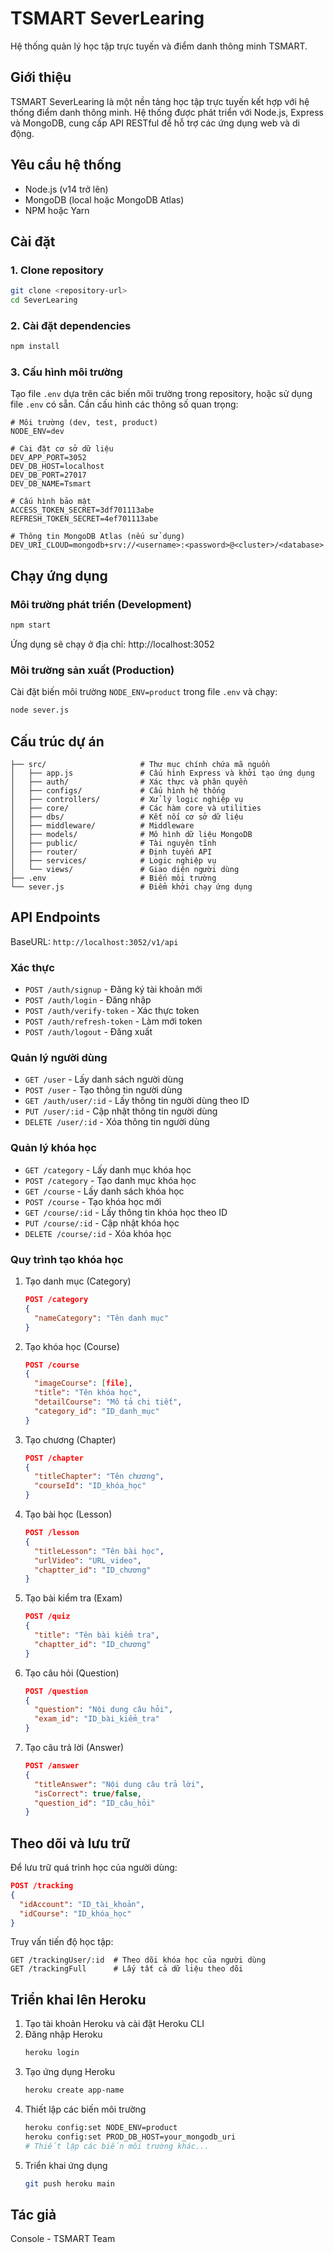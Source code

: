 # TSMART SeverLearing

Hệ thống quản lý học tập trực tuyến và điểm danh thông minh TSMART.

## Giới thiệu

TSMART SeverLearing là một nền tảng học tập trực tuyến kết hợp với hệ thống điểm danh thông minh. Hệ thống được phát triển với Node.js, Express và MongoDB, cung cấp API RESTful để hỗ trợ các ứng dụng web và di động.

## Yêu cầu hệ thống

- Node.js (v14 trở lên)
- MongoDB (local hoặc MongoDB Atlas)
- NPM hoặc Yarn

## Cài đặt

### 1. Clone repository

```bash
git clone <repository-url>
cd SeverLearing
```

### 2. Cài đặt dependencies

```bash
npm install
```

### 3. Cấu hình môi trường

Tạo file `.env` dựa trên các biến môi trường trong repository, hoặc sử dụng file `.env` có sẵn. Cần cấu hình các thông số quan trọng:

```
# Môi trường (dev, test, product)
NODE_ENV=dev

# Cài đặt cơ sở dữ liệu
DEV_APP_PORT=3052
DEV_DB_HOST=localhost
DEV_DB_PORT=27017
DEV_DB_NAME=Tsmart

# Cấu hình bảo mật
ACCESS_TOKEN_SECRET=3df701113abe
REFRESH_TOKEN_SECRET=4ef701113abe

# Thông tin MongoDB Atlas (nếu sử dụng)
DEV_URI_CLOUD=mongodb+srv://<username>:<password>@<cluster>/<database>
```

## Chạy ứng dụng

### Môi trường phát triển (Development)

```bash
npm start
```

Ứng dụng sẽ chạy ở địa chỉ: http://localhost:3052

### Môi trường sản xuất (Production)

Cài đặt biến môi trường `NODE_ENV=product` trong file `.env` và chạy:

```bash
node sever.js
```

## Cấu trúc dự án

```
├── src/                     # Thư mục chính chứa mã nguồn
│   ├── app.js               # Cấu hình Express và khởi tạo ứng dụng
│   ├── auth/                # Xác thực và phân quyền
│   ├── configs/             # Cấu hình hệ thống
│   ├── controllers/         # Xử lý logic nghiệp vụ
│   ├── core/                # Các hàm core và utilities
│   ├── dbs/                 # Kết nối cơ sở dữ liệu
│   ├── middleware/          # Middleware
│   ├── models/              # Mô hình dữ liệu MongoDB
│   ├── public/              # Tài nguyên tĩnh
│   ├── router/              # Định tuyến API
│   ├── services/            # Logic nghiệp vụ
│   └── views/               # Giao diện người dùng
├── .env                     # Biến môi trường
└── sever.js                 # Điểm khởi chạy ứng dụng
```

## API Endpoints

BaseURL: `http://localhost:3052/v1/api`

### Xác thực

- `POST /auth/signup` - Đăng ký tài khoản mới
- `POST /auth/login` - Đăng nhập
- `POST /auth/verify-token` - Xác thực token
- `POST /auth/refresh-token` - Làm mới token
- `POST /auth/logout` - Đăng xuất

### Quản lý người dùng

- `GET /user` - Lấy danh sách người dùng
- `POST /user` - Tạo thông tin người dùng
- `GET /auth/user/:id` - Lấy thông tin người dùng theo ID
- `PUT /user/:id` - Cập nhật thông tin người dùng
- `DELETE /user/:id` - Xóa thông tin người dùng

### Quản lý khóa học

- `GET /category` - Lấy danh mục khóa học
- `POST /category` - Tạo danh mục khóa học
- `GET /course` - Lấy danh sách khóa học
- `POST /course` - Tạo khóa học mới
- `GET /course/:id` - Lấy thông tin khóa học theo ID
- `PUT /course/:id` - Cập nhật khóa học
- `DELETE /course/:id` - Xóa khóa học

### Quy trình tạo khóa học

1. Tạo danh mục (Category)

   ```json
   POST /category
   {
     "nameCategory": "Tên danh mục"
   }
   ```

2. Tạo khóa học (Course)

   ```json
   POST /course
   {
     "imageCourse": [file],
     "title": "Tên khóa học",
     "detailCourse": "Mô tả chi tiết",
     "category_id": "ID_danh_mục"
   }
   ```

3. Tạo chương (Chapter)

   ```json
   POST /chapter
   {
     "titleChapter": "Tên chương",
     "courseId": "ID_khóa_học"
   }
   ```

4. Tạo bài học (Lesson)

   ```json
   POST /lesson
   {
     "titleLesson": "Tên bài học",
     "urlVideo": "URL_video",
     "chaptter_id": "ID_chương"
   }
   ```

5. Tạo bài kiểm tra (Exam)

   ```json
   POST /quiz
   {
     "title": "Tên bài kiểm tra",
     "chaptter_id": "ID_chương"
   }
   ```

6. Tạo câu hỏi (Question)

   ```json
   POST /question
   {
     "question": "Nội dung câu hỏi",
     "exam_id": "ID_bài_kiểm_tra"
   }
   ```

7. Tạo câu trả lời (Answer)
   ```json
   POST /answer
   {
     "titleAnswer": "Nội dung câu trả lời",
     "isCorrect": true/false,
     "question_id": "ID_câu_hỏi"
   }
   ```

## Theo dõi và lưu trữ

Để lưu trữ quá trình học của người dùng:

```json
POST /tracking
{
  "idAccount": "ID_tài_khoản",
  "idCourse": "ID_khóa_học"
}
```

Truy vấn tiến độ học tập:

```
GET /trackingUser/:id  # Theo dõi khóa học của người dùng
GET /trackingFull      # Lấy tất cả dữ liệu theo dõi
```

## Triển khai lên Heroku

1. Tạo tài khoản Heroku và cài đặt Heroku CLI
2. Đăng nhập Heroku
   ```bash
   heroku login
   ```
3. Tạo ứng dụng Heroku
   ```bash
   heroku create app-name
   ```
4. Thiết lập các biến môi trường
   ```bash
   heroku config:set NODE_ENV=product
   heroku config:set PROD_DB_HOST=your_mongodb_uri
   # Thiết lập các biến môi trường khác...
   ```
5. Triển khai ứng dụng
   ```bash
   git push heroku main
   ```

## Tác giả

Console - TSMART Team
